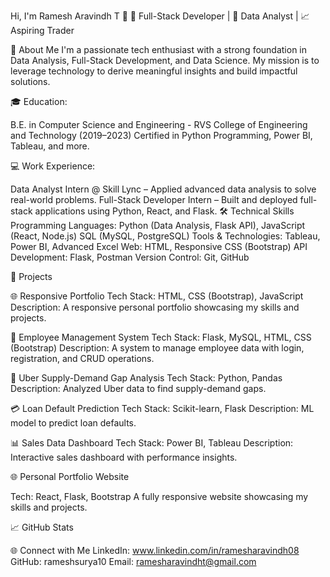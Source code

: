 Hi, I'm Ramesh Aravindh T 👋
🚀 Full-Stack Developer | 🧮 Data Analyst | 📈 Aspiring Trader

🌟 About Me
I'm a passionate tech enthusiast with a strong foundation in Data Analysis, Full-Stack Development, and Data Science. My mission is to leverage technology to derive meaningful insights and build impactful solutions.

🎓 Education:

B.E. in Computer Science and Engineering - RVS College of Engineering and Technology (2019–2023)
Certified in Python Programming, Power BI, Tableau, and more.

💻 Work Experience:

Data Analyst Intern @ Skill Lync – Applied advanced data analysis to solve real-world problems.
Full-Stack Developer Intern – Built and deployed full-stack applications using Python, React, and Flask.
🛠️ Technical Skills
Programming Languages:
Python (Data Analysis, Flask API), JavaScript (React, Node.js)
SQL (MySQL, PostgreSQL)
Tools & Technologies:
Tableau, Power BI, Advanced Excel
Web: HTML, Responsive CSS (Bootstrap)
API Development: Flask, Postman
Version Control: Git, GitHub

📂 Projects

🌐 Responsive Portfolio
Tech Stack: HTML, CSS (Bootstrap), JavaScript
Description: A responsive personal portfolio showcasing my skills and projects.

👔 Employee Management System
Tech Stack: Flask, MySQL, HTML, CSS (Bootstrap)
Description: A system to manage employee data with login, registration, and CRUD operations.

🚗 Uber Supply-Demand Gap Analysis
Tech Stack: Python, Pandas
Description: Analyzed Uber data to find supply-demand gaps.

💳 Loan Default Prediction
Tech Stack: Scikit-learn, Flask
Description: ML model to predict loan defaults.

📊 Sales Data Dashboard
Tech Stack: Power BI, Tableau
Description: Interactive sales dashboard with performance insights.

🌐 Personal Portfolio Website

Tech: React, Flask, Bootstrap
A fully responsive website showcasing my skills and projects.


📈 GitHub Stats

🌐 Connect with Me
LinkedIn: www.linkedin.com/in/ramesharavindh08
GitHub: rameshsurya10
Email: ramesharavindht@gmail.com
